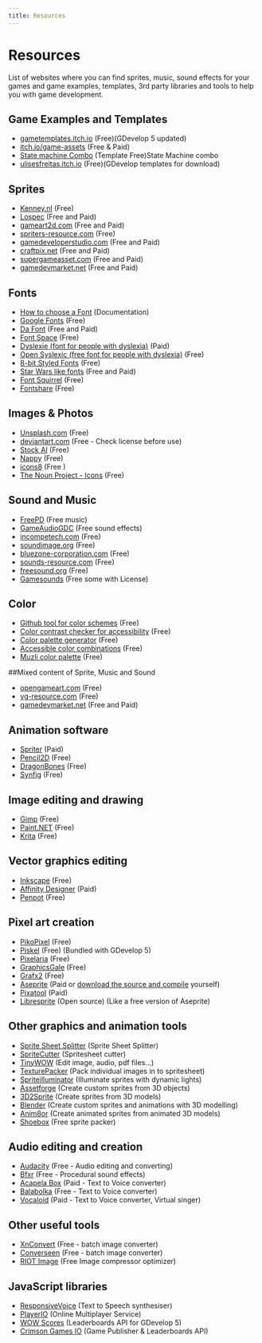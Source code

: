 ```yaml
---
title: Resources
---
```

# Resources
List of websites where you can find sprites, music, sound effects for your games and game examples, templates, 3rd party libraries and tools to help you with game development.

## Game Examples and Templates

  * [gametemplates.itch.io](https://gametemplates.itch.io/) (Free)(GDevelop 5 updated)
  * [itch.io/game-assets](https://itch.io/game-assets) (Free & Paid)
  * [State machine Combo](https://github.com/UlisesFreitas/GamesIgniter/tree/master/StateMachineCombo) (Template Free)State Machine combo
  * [ulisesfreitas.itch.io](https://ulisesfreitas.itch.io/) (Free)(GDevelop templates for download)

## Sprites

  * [Kenney.nl](http://kenney.nl/) (Free)
  * [Lospec](https://lospec.com) (Free and Paid)
  * [gameart2d.com](https://www.gameart2d.com) (Free and Paid)
  * [spriters-resource.com](https://www.spriters-resource.com/) (Free)
  * [gamedeveloperstudio.com](https://www.gamedeveloperstudio.com/) (Free and Paid)
  * [craftpix.net](https://craftpix.net/freebies/) (Free and Paid)
  * [supergameasset.com](http://www.supergameasset.com) (Free and Paid)
  * [gamedevmarket.net](https://www.gamedevmarket.net) (Free and Paid)

## Fonts

  * [How to choose a Font](https://fonts.google.com/knowledge) (Documentation)
  * [Google Fonts](https://fonts.google.com/) (Free)
  * [Da Font](https://www.dafont.com/fr/) (Free and Paid)
  * [Font Space](https://www.fontspace.com/) (Free)
  * [Dyslexie (font for people with dyslexia)](https://www.dyslexiefont.com/) (Paid)
  * [Open Syslexic (free font for people with dyslexia)](https://opendyslexic.org/) (Free)
  * [8-bit Styled Fonts](https://damieng.com/blog/2011/02/20/typography-in-8-bits-system-fonts/) (Free)
  * [Star Wars like fonts](https://aurekfonts.github.io/?sort=license) (Free and Paid)
  * [Font Squirrel](https://www.fontsquirrel.com/) (Free)
  * [Fontshare](https://www.fontshare.com/) (Free)

## Images & Photos

  * [Unsplash.com](https://unsplash.com/) (Free)
  * [deviantart.com](https://www.deviantart.com/) (Free - Check license before use)
  * [Stock AI](https://www.stockai.com/) (Free)
  * [Nappy](https://nappy.co/) (Free)
  * [icons8](https://icons8.com/) (Free )
  * [The Noun Project - Icons](https://thenounproject.com/) (Free)

## Sound and Music

  * [FreePD](https://freepd.com/) (Free music)
  * [GameAudioGDC](https://sonniss.com/gameaudiogdc) (Free sound effects)
  * [incompetech.com](https://incompetech.com/) (Free)
  * [soundimage.org](http://soundimage.org/) (Free)
  * [bluezone-corporation.com](https://www.bluezone-corporation.com/free-sound-effects/) (Free)
  * [sounds-resource.com](https://www.sounds-resource.com/) (Free)
  * [freesound.org](https://freesound.org/) (Free)
  * [Gamesounds](https://gamesounds.xyz/) (Free some with License)

## Color

  * [Github tool for color schemes](https://github.blog/2022-06-14-accelerating-github-theme-creation-with-color-tooling/) (Free)
  * [Color contrast checker for accessibility](https://coolors.co/contrast-checker/112a46-acc8e5) (Free)
  * [Color palette generator](https://coolors.co/) (Free)
  * [Accessible color combinations](https://randoma11y.com/?color=white) (Free)
  * [Muzli color palette](https://colors.muz.li/) (Free)

##Mixed content of Sprite, Music and  Sound

  * [opengameart.com](https://opengameart.org/) (Free)
  * [vg-resource.com](https://www.vg-resource.com/) (Free)
  * [gamedevmarket.net](https://www.gamedevmarket.net/) (Free and Paid)

## Animation software

  * [Spriter](https://brashmonkey.com/) (Paid)
  * [Pencil2D](https://www.pencil2d.org/) (Free)
  * [DragonBones](https://dragonbones.github.io/en/index.html) (Free)
  * [Synfig](https://www.synfig.org) (Free)

## Image editing and drawing

  * [Gimp](https://www.gimp.org/) (Free)
  * [Paint.NET](https://www.getpaint.net/index.html) (Free)
  * [Krita](https://krita.org/en/) (Free)

## Vector graphics editing

  * [Inkscape](https://inkscape.org/en/) (Free)
  * [Affinity Designer](https://affinity.serif.com/designer/) (Paid)
  * [Penpot](https://penpot.app/) (Free)

## Pixel art creation

  * [PikoPixel](http://twilightedge.com/mac/pikopixel/index.html) (Free)
  * [Piskel](https://www.piskelapp.com/) (Free) (Bundled with GDevelop 5)
  * [Pixelaria](https://sourceforge.net/projects/pixelaria/) (Free)
  * [GraphicsGale](https://graphicsgale.com/us/) (Free)
  * [Grafx2](https://code.google.com/archive/p/grafx2/wikis/Downloads.wiki) (Free)
  * [Aseprite](https://www.aseprite.org/) (Paid or [download the source and compile](https://github.com/aseprite/aseprite/blob/master/INSTALL.md) yourself)
  * [Pixatool](https://kronbits.itch.io/pixatool) (Paid)
  * [Libresprite](https://libresprite.github.io/) (Open source) (Like a free version of Aseprite)

## Other graphics and animation tools

  * [Sprite Sheet Splitter](https://github.com/Entr0py404/Sprite-Sheet-Splitter) (Sprite Sheet Splitter)
  * [SpriteCutter](http://spritecutter.sourceforge.net/) (Spritesheet cutter)
  * [TinyWOW](https://tinywow.com/) (Edit image, audio, pdf files...)
  * [TexturePacker](https://www.codeandweb.com/texturepacker) (Pack individual images in to spritesheet)
  * [Spriteilluminator](https://www.codeandweb.com/spriteilluminator) (Illuminate sprites with dynamic lights)
  * [Assetforge](https://assetforge.io/) (Create custom sprites from 3D objects)
  * [3D2Sprite](http://3d2sprite.blogspot.com/p/home.html) (Create sprites from 3D models)
  * [Blender](https://www.blender.org/) (Create custom sprites and animations with 3D modelling)
  * [Anim8or](http://www.anim8or.com/) (Create animated sprites from animated 3D models)
  * [Shoebox](https://renderhjs.net/shoebox/) (Free sprite packer)

## Audio editing and creation

  * [Audacity](https://sourceforge.net/projects/audacity/) (Free - Audio editing and converting)
  * [Bfxr](https://www.bfxr.net/) (Free - Procedural sound effects)
  * [Acapela Box](https://acapela-box.com) (Paid - Text to Voice converter)
  * [Balabolka](http://www.cross-plus-a.com/balabolka.htm) (Free - Text to Voice converter)
  * [Vocaloid](https://www.vocaloid.com/en/) (Paid - Text to Voice converter, Virtual singer)

## Other useful tools

  * [XnConvert](https://www.xnview.com/en/xnconvert/) (Free - batch image converter)
  * [Converseen](http://converseen.fasterland.net/) (Free - batch image converter)
  * [RIOT Image](https://riot-optimizer.com/) (Free Image compressor optimizer)

## JavaScript libraries

  * [ResponsiveVoice](https://responsivevoice.org/) (Text to Speech synthesiser)
  * [PlayerIO](https://playerio.com/) (Online Multiplayer Service)
  * [WOW Scores](https://wowscores.com/) (Leaderboards API for GDevelop 5)
  * [Crimson Games IO](https://www.crimsongames.io/) (Game Publisher & Leaderboards API)